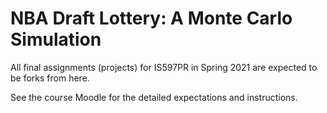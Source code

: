 # NBA Draft Lottery: A Monte Carlo Simulation

All final assignments (projects) for IS597PR in Spring 2021 are expected to be forks from here.

See the course Moodle for the detailed expectations and instructions.

